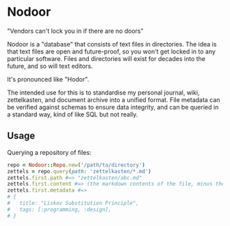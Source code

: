 Nodoor
======

"Vendors can't lock you in if there are no doors"

Nodoor is a "database" that consists of text files in directories. The
idea is that text files are open and future-proof, so you won't get
locked in to any particular software. Files and directories will exist
for decades into the future, and so will text editors.

It's pronounced like "Hodor". 

The intended use for this is to standardise my personal journal, wiki,
zettelkasten, and document archive into a unified format. File
metadata can be verified against schemas to ensure data integrity, and
can be queried in a standard way, kind of like SQL but not really.


Usage
-----

Querying a repository of files:

```ruby
repo = Nodoor::Repo.new('/path/to/directory')
zettels = repo.query(path: 'zettelkasten/*.md')
zettels.first.path #=> "zettelkasten/abc.md"
zettels.first.content #=> (the markdown contents of the file, minus the metadata)
zettels.first.metadata #=>
# {
#   title: "Liskov Substitution Principle",
#   tags: [:programming, :design],
# }
```
